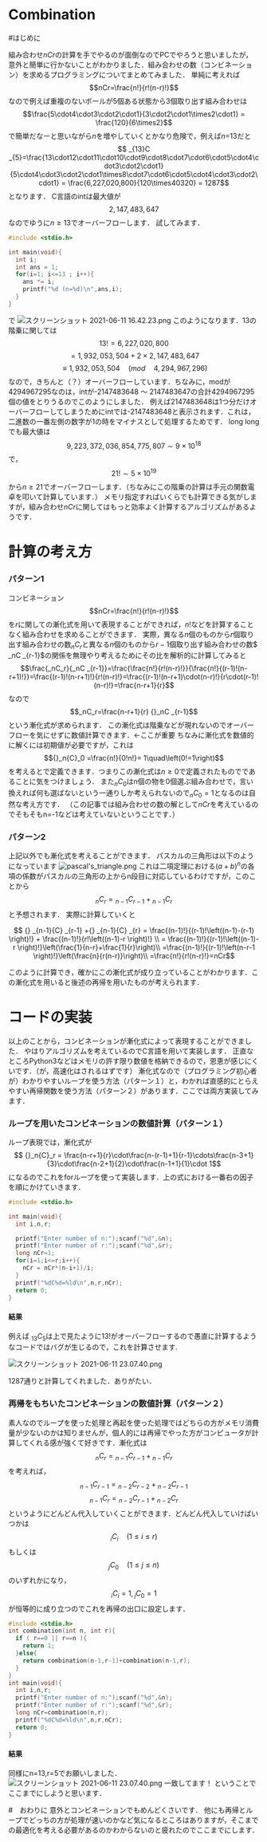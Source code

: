 # Combination

#はじめに

組み合わせ$nCr$の計算を手でやるのが面倒なのでPCでやろうと思いましたが，意外と簡単に行かないことがわかりました．組み合わせの数（コンビネーション）を求めるプログラミングについてまとめてみました．
単純に考えれば
$$nCr=\frac{n!}{r!(n-r)!}$$
なので例えば重複のないボールが$5$個ある状態から$3$個取り出す組み合わせは
$$\frac{5\cdot4\cdot3\cdot2\cdot1}{3\cdot2\cdot1\times2\cdot1} = \frac{120}{6\times2}$$
で簡単だなーと思いながら$n$を増やしていくとかなり危険で，例えば$n$=13だと
$$ _{13}C _{5}=\frac{13\cdot12\cdot11\cdot10\cdot9\cdot8\cdot7\cdot6\cdot5\cdot4\cdot3\cdot2\cdot1}{5\cdot4\cdot3\cdot2\cdot1\times8\cdot7\cdot6\cdot5\cdot4\cdot3\cdot2\cdot1} = \frac{6,227,020,800}{120\times40320} = 1287$$
となります．
C言語のintは最大値が$$2,147,483,647$$なのでゆうに$n\geq13$でオーバーフローします．
試してみます．

```test.c
#include <stdio.h>

int main(void){
  int i;
  int ans = 1;
  for(i=1; i<=13 ; i++){
    ans *= i;
    printf("%d (n=%d)\n",ans,i);
  }
}
```
で
![スクリーンショット 2021-06-11 16.42.23.png](https://qiita-image-store.s3.ap-northeast-1.amazonaws.com/0/1016200/8d31515c-1074-6880-e53b-488cbe3130f8.png)
このようになります．13の階乗に関しては
$$13! = 6,227,020,800 $$ $$= 1,932,053,504 + 2\times2,147,483,647 $$ $$\equiv 1,932,053,504\quad(mod\quad4,294,967,296)$$
なので，きちんと（？）オーバーフローしています．ちなみに，modが4294967295なのは，intが-2147483648 ～ 2147483647の合計4294967295個の値をとりうるのでこのようにしました．
例えば2147483648は1つ分だけオーバーフローしてしまうためにintでは-2147483648と表示されます．これは，二進数の一番左側の数字が1の時をマイナスとして処理するためです．
long longでも最大値は$$9,223,372,036,854,775,807 \sim 9\times 10^{18}$$で，$$21!\sim5\times 10^{19}$$から$n\geq21$でオーバーフローします．（ちなみにこの階乗の計算は手元の関数電卓を叩いて計算しています．）
メモリ指定すればいくらでも計算できる気がしますが，組み合わせ$nCr$に関してはもっと効率よく計算するアルゴリズムがあるようです．

# 計算の考え方
### パターン1
コンビネーション
$$nCr=\frac{n!}{r!(n-r)!}$$
を$r$に関しての漸化式を用いて表現することができれば，$n!$などを計算することなく組み合わせを求めることができます．
実際，異なる$n$個のものから$r$個取り出す組み合わせの数$_nC_r$と異なる$n$個のものから$r-1$個取り出す組み合わせの数$ _nC _{r-1}$の関係を無理やり考えるためにその比を解析的に計算してみると
$$\frac{_nC_r}{_nC _{r-1}}=\frac{\frac{n!}{r!(n-r)!}}{\frac{n!}{(r-1)!(n-r+1)!}}=\frac{(r-1)!(n-r+1)!}{r!(n-r)!}=\frac{(r-1)!(n-r+1)\cdot(n-r)!}{r\cdot(r-1)!(n-r)!}=\frac{n-r+1}{r}$$
なので
$$_nC_r=\frac{n-r+1}{r} {}_nC _{r-1}$$
という漸化式が求められます．
この漸化式は階乗などが現れないのでオーバーフローを気にせずに数値計算できます．←ここが重要
ちなみに漸化式を数値的に解くには初期値が必要ですが，これは
$${}_n{C}_0 =\frac{n!}{0!n!}= 1\quad\left(0!=1\right)$$
を考えるとで定義できます．つまりこの漸化式は$n\geq0$で定義されたものでであることに気をつけましょう．
また${}_n{C}_0$はn個の物を0個選ぶ組み合わせで，言い換えれば何も選ばないという一通りしか考えられないので${}_n{C}_0=1$となるのは自然な考え方です．
（この記事では組み合わせの数の解として$nCr$を考えているのでそもそもn=-1などは考えていないということです．）

### パターン2
上記以外でも漸化式を考えることができます．
パスカルの三角形は以下のようになっています
![pascal's_triangle.png](https://qiita-image-store.s3.ap-northeast-1.amazonaws.com/0/1016200/770bf0f4-29df-b59b-a036-7d7d2d6c852b.png)
これは二項定理における$(a+b)^n$の各項の係数がパスカルの三角形の上からn段目に対応しているわけですが，このことから
$$ {}_n{C}_r = {} _{n-1}{C} _{r-1} +{} _{n-1}{C} _{r} $$
と予想されます．
実際に計算していくと

```math
 {} _{n-1}{C} _{r-1} +{} _{n-1}{C} _{r} = \frac{(n-1)!}{(r-1)!\left((n-1)-(r-1) \right)!} + \frac{(n-1)!}{r!\left((n-1)-r \right)!} \\
= \frac{(n-1)!}{(r-1)!\left((n-1)-r \right)!}\left(\frac{1}{n-r}+\frac{1}{r}\right)\\
=\frac{(n-1)!}{(r-1)!\left(n-r-1 \right)!}\left(\frac{n}{r(n-r)}\right)\\
=\frac{n!}{r!(n-r)!}=nCr
```

このように計算でき，確かにこの漸化式が成り立っていることがわかります．この漸化式を用いると後述の再帰を用いたものが考えられます．

# コードの実装
以上のことから，コンビネーションが漸化式によって表現することができました．
やはりアルゴリズムを考えているのでC言語を用いて実装します．
正直なところPython3などはメモリの許す限り数値を格納できるので，恩恵が感じにくいです．（が，高速化はされるはずです）
漸化式なので（プログラミング初心者が）わかりやすいループを使う方法（パターン１）と，わかれば直感的にとらえやすい再帰関数を使う方法（パターン２）があります．ここでは両方実装してみます．

### ループを用いたコンビネーションの数値計算（パターン１）
ループ表現では，漸化式が
$$ {}_n{C}_r = \frac{n-r+1}{r}\cdot\frac{n-(r-1)+1}{r-1}\cdots\frac{n-3+1}{3}\cdot\frac{n-2+1}{2}\cdot\frac{n-1+1}{1}\cdot 1$$
になるのでこれをforループを使って実装します．上の式における一番右の因子を順にかけていきます．

```1-1_ex1_roop.c
#include <stdio.h>

int main(void){
  int i,n,r;

  printf("Enter number of n:");scanf("%d",&n);
  printf("Enter number of r:");scanf("%d",&r);
  long nCr=1;
  for(i=1;i<=r;i++){
    nCr = nCr*(n-i+1)/i;
  }
  printf("%dC%d=%ld\n",n,r,nCr);
  return 0;
}

```

#### 結果
例えば ${}_{13}{C}_5$は上で見たように$13!$がオーバーフローするので愚直に計算するようなコードではバグが生じるので，これを計算させます.

![スクリーンショット 2021-06-11 23.07.40.png](https://qiita-image-store.s3.ap-northeast-1.amazonaws.com/0/1016200/d9183959-72e0-d8ea-2220-0af5d087df61.png)

1287通りと計算してくれました．ありがたい．

### 再帰をもちいたコンビネーションの数値計算（パターン２）

素人なのでループを使った処理と再起を使った処理ではどちらの方がメモリ消費量が少ないのかは知りませんが，個人的には再帰でやった方がコンピュータが計算してくれる感が強くて好きです．漸化式は
$$ {}_n{C}_r = {} _{n-1}{C} _{r-1} +{} _{n-1}{C} _{r} $$
を考えれば，
$${} _{n-1}{C} _{r-1}={} _{n-2}{C} _{r-2} +{} _{n-2}{C} _{r-1}$$
$${} _{n-1}{C} _{r}={} _{n-2}{C} _{r-1} +{} _{n-2}{C} _{r}$$
というようにどんどん代入していくことができます．どんどん代入していけばいつかは
$${}_i{C}_i\quad(1\leq i \leq r)$$
もしくは
$${}_j{C}_0\quad(1\leq j \leq n)$$
のいずれかになり，
$${}_i{C}_i =1,{}_j{C}_0 =1$$
が恒等的に成り立つのでこれを再帰の出口に設定します．

```1-1_ex1_rf.c
#include <stdio.h>
int combination(int n, int r){
  if ( r==0 || r==n ){
    return 1;
  }else{
    return combination(n-1,r-1)+combination(n-1,r);
  }
}
int main(void){
  int i,n,r;
  printf("Enter number of n:");scanf("%d",&n);
  printf("Enter number of r:");scanf("%d",&r);
  long nCr=combination(n,r);
  printf("%dC%d=%ld\n",n,r,nCr);
  return 0;
}
```

#### 結果
同様にn=13,r=5でお願いしました．
![スクリーンショット 2021-06-11 23.07.40.png](https://qiita-image-store.s3.ap-northeast-1.amazonaws.com/0/1016200/d9183959-72e0-d8ea-2220-0af5d087df61.png)
一致してます！
ということでここまでにしようと思います．

#　おわりに
意外とコンビネーションでもめんどくさいです．
他にも再帰とループでどっちの方が処理が速いのかなど気になるところはありますが，そこまでの最適化を考える必要があるのかわからないのと疲れたのでここまでにします．
